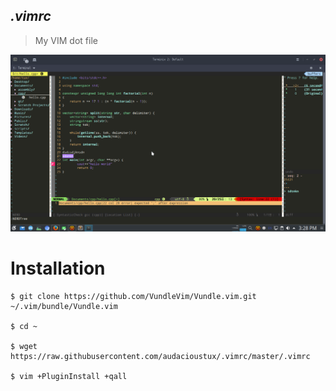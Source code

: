 ***.vimrc***
------

> My VIM dot file

![enter image description here](https://raw.githubusercontent.com/audacioustux/.vimrc/master/Screenshot_20160904_152902.png)
# Installation

    $ git clone https://github.com/VundleVim/Vundle.vim.git ~/.vim/bundle/Vundle.vim

    $ cd ~

    $ wget https://raw.githubusercontent.com/audacioustux/.vimrc/master/.vimrc

    $ vim +PluginInstall +qall
